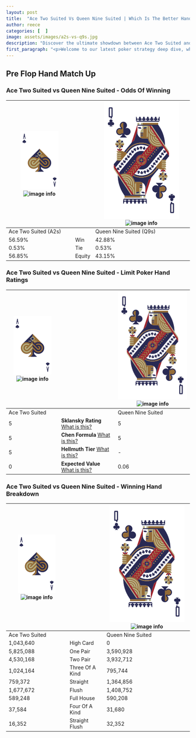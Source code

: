 ```yaml
---
layout: post
title:  "Ace Two Suited Vs Queen Nine Suited | Which Is The Better Hand In Poker? A Complete Guide"
author: reece
categories: [  ]
image: assets/images/a2s-vs-q9s.jpg
description: "Discover the ultimate showdown between Ace Two Suited and Queen Nine Suited in poker! Uncover the odds, strategies, and scenarios where one hand triumphs over the other. Get ready to up your poker game with this thrilling analysis."
first_paragraph: "<p>Welcome to our latest poker strategy deep dive, where we're pitting two distinct hands against each other in a high-stakes showdown: Ace Two Suited vs Queen Nine Suited.</p><p>In the dynamic world of poker, every decision counts, and knowing which hand holds the upper hand is key to your success at the table.</p><p>In this article, we'll dissect these two hands, explore the scenarios where one dominates the other, and equip you with the knowledge to make strategic choices that can tip the odds in your favor.</p><p>Get ready to unravel the intriguing dynamics of these poker hands and elevate your game to new heights.</p>"
---
```




[comment]: # (sp0)

## Pre Flop Hand Match Up

<div class="table hand-ratings" markdown="1"> 



### Ace Two Suited vs Queen Nine Suited - Odds Of Winning


    
| ![image info](assets/images/hand1/A.png) ![image info](assets/images/hand1/2s.png) |  | ![image info](assets/images/hand2/Q.png) ![image info](assets/images/hand2/9s.png) |
| -------- | -------- | -------- |
| Ace Two Suited (A2s) |  | Queen Nine Suited (Q9s) |
| 56.59% | Win | 42.88% |
| 0.53% | Tie | 0.53% |
| 56.85% | Equity | 43.15% |




[comment]: # (sp1)



### Ace Two Suited vs Queen Nine Suited - Limit Poker Hand Ratings


    
| ![image info](assets/images/hand1/A.png) ![image info](assets/images/hand1/2s.png) |  | ![image info](assets/images/hand2/Q.png) ![image info](assets/images/hand2/9s.png) |
| -------- | -------- | -------- |
| Ace Two Suited |  | Queen Nine Suited |
| 5 | **Sklansky Rating** [What is this?](/sklansky-rating-explained) | 5 |
| 5 | **Chen Formula** [What is this?](/chen-formula-explained) | 5 |
| 5 | **Hellmuth Tier** [What is this?](/Hellmuth-tier-explained) | - |
| 0 | **Expected Value** [What is this?](/expected-value-explained) | 0.06 |




[comment]: # (sp2)



### Ace Two Suited vs Queen Nine Suited - Winning Hand Breakdown


    
| ![image info](assets/images/hand1/A.png) ![image info](assets/images/hand1/2s.png) |  | ![image info](assets/images/hand2/Q.png) ![image info](assets/images/hand2/9s.png) |
| -------- | -------- | -------- |
| Ace Two Suited |  | Queen Nine Suited |
| 1,043,640 | High Card | 0 |
| 5,825,088 | One Pair | 3,590,928 |
| 4,530,168 | Two Pair | 3,932,712 |
| 1,024,164 | Three Of A Kind | 795,744 |
| 759,372 | Straight | 1,364,856 |
| 1,677,672 | Flush | 1,408,752 |
| 589,248 | Full House | 590,208 |
| 37,584 | Four Of A Kind | 31,680 |
| 16,352 | Straight Flush | 32,352 |




[comment]: # (sp3)



</div>

[comment]: # (sp4)



[comment]: # (sp5)

